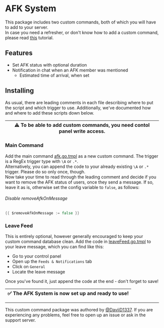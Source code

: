 # AFK System

This package includes two custom commands, both of which you will have to add to your server.<br>
In case you need a refresher, or don't know how to add a custom command, please read [this](https://learn.yagpdb.xyz/the-custom-command-interface) tutorial.

## Features

- Set AFK status with optional duration
- Notification in chat when an AFK member was mentioned
  - Estimated time of arrival, when set

## Installing

As usual, there are leading comments in each file describing where to put the script and which trigger to use. Additionally, we've documented how and where to add these scripts down below.

| ⚠ To be able to add custom commands, you need contol panel write access. |
| ------------------------------------------------------------------------ |

### Main Command

Add the main command [afk.go.tmpl](afk.go.tmpl) as a new custom command. The trigger is a RegEx trigger type with `\A` or `.*`.<br>
Alternatively, you can append the code to your already existing `\A` or `.*` trigger. Please do so only once, though.<br>
Now take your time to read through the leading comment and decide if you want to remove the AFK status of users, once they send a message. If so, leave it as is, otherwise set the config variable to `false`, as follows:

###### Disable removeAfkOnMessage

```go
{{ $removeAfkOnMessage := false }}
```

### Leave Feed

This is entirely optional, however generally encouraged to keep your custom command database clean. Add the code in [leaveFeed.go.tmpl](leaveFeed.go.tmpl) to your leave message, which you can find like this:

- Go to your control panel
- Open up the `Feeds & Notifications` tab
- Click on `General`
- Locate the leave message

Once you've found it, just append the code at the end - don't forget to save!

| ✅ The AFK System is now set up and ready to use! |
| ------------------------------------------------- |

---

This custom command package was authored by [@DaviiD1337](https://github.com/DaviiD1337). If you are experiencing any problems, feel free to open up an issue or ask in the support server.

